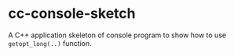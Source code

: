 # cc-console-sketch
A C++ application skeleton of console program to show how to use `getopt_long(..)` function.
